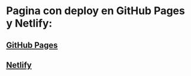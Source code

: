 <h1>Pagina con deploy en <bold>GitHub Pages</bold> y <bold>Netlify</bold>:</h1>
<h2><a href="https://fernandodiazmachado.github.io/sports-wear/">GitHub Pages</a></h2>
<h2><a href="https://sports-wear.netlify.app/">Netlify</a></h2>
